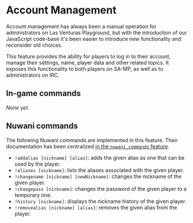 # Account Management
Account management has always been a manual operation for administrators on Las Venturas Playground,
but with the introduction of our JavaScript code-base it's been easier to introduce new
functionality and reconsider old choices.

This feature provides the ability for players to log in to their account, manage their settings,
name, player data and other related topics. It exposes this functionality to both players on SA-MP,
as well as to administrators on IRC.

## In-game commands
_None yet._

## Nuwani commands
The following Nuwani commands are implemented in this feature. Their documentation has been
centralized [in the `nuwani_commands` feature](../nuwani_commands/).

  * `!addalias [nickname] [alias]`: adds the given alias as one that can be used by the player.
  * `!aliases [nickname]`: lists the aliases associated with the given player.
  * `!changename [nickname] [newNickname]`: changes the nickname of the given player.
  * `!changepass [nickname]`: changes the password of the given player to a temporary one.
  * `!history [nickname]`: displays the nickname history of the given player.
  * `!removealias [nickname] [alias]`: removes the given alias from the player.
